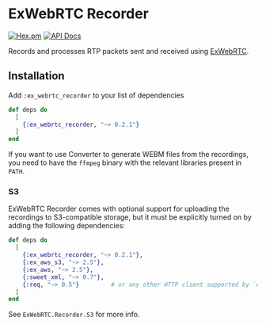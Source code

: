 # ExWebRTC Recorder

[![Hex.pm](https://img.shields.io/hexpm/v/ex_webrtc_recorder.svg)](https://hex.pm/packages/ex_webrtc_recorder)
[![API Docs](https://img.shields.io/badge/api-docs-yellow.svg?style=flat)](https://hexdocs.pm/ex_webrtc_recorder)

Records and processes RTP packets sent and received using [ExWebRTC](https://github.com/elixir-webrtc/ex_webrtc).

## Installation

Add `:ex_webrtc_recorder` to your list of dependencies

```elixir
def deps do
  [
    {:ex_webrtc_recorder, "~> 0.2.1"}
  ]
end
```

If you want to use Converter to generate WEBM files from the recordings,
you need to have the `ffmpeg` binary with the relevant libraries present in `PATH`.

### S3

ExWebRTC Recorder comes with optional support for uploading the recordings to S3-compatible storage,
but it must be explicitly turned on by adding the following dependencies:

```elixir
def deps do
  [
    {:ex_webrtc_recorder, "~> 0.2.1"},
    {:ex_aws_s3, "~> 2.5"},
    {:ex_aws, "~> 2.5"},
    {:sweet_xml, "~> 0.7"},
    {:req, "~> 0.5"}         # or any other HTTP client supported by `ex_aws`
  ]
end
```

See `ExWebRTC.Recorder.S3` for more info.
